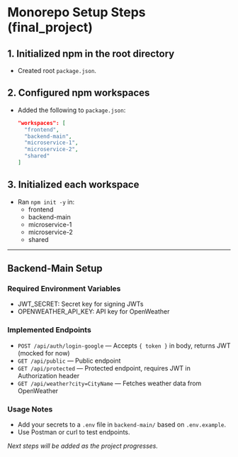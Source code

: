 # Monorepo Setup Steps (final_project)

## 1. Initialized npm in the root directory
- Created root `package.json`.

## 2. Configured npm workspaces
- Added the following to `package.json`:
  ```json
  "workspaces": [
    "frontend",
    "backend-main",
    "microservice-1",
    "microservice-2",
    "shared"
  ]
  ```

## 3. Initialized each workspace
- Ran `npm init -y` in:
  - frontend
  - backend-main
  - microservice-1
  - microservice-2
  - shared

---

## Backend-Main Setup

### Required Environment Variables
- JWT_SECRET: Secret key for signing JWTs
- OPENWEATHER_API_KEY: API key for OpenWeather

### Implemented Endpoints
- `POST /api/auth/login-google` — Accepts `{ token }` in body, returns JWT (mocked for now)
- `GET /api/public` — Public endpoint
- `GET /api/protected` — Protected endpoint, requires JWT in Authorization header
- `GET /api/weather?city=CityName` — Fetches weather data from OpenWeather

### Usage Notes
- Add your secrets to a `.env` file in `backend-main/` based on `.env.example`.
- Use Postman or curl to test endpoints.

_Next steps will be added as the project progresses._ 